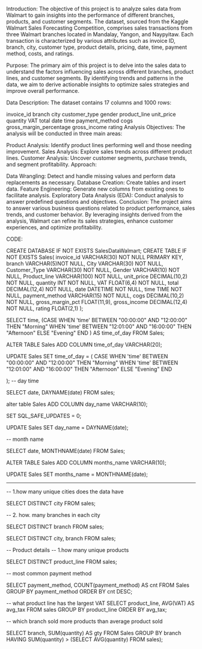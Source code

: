 Introduction:
The objective of this project is to analyze sales data from Walmart to gain insights into the performance of different branches, products, and customer segments. The dataset, sourced from the Kaggle Walmart Sales Forecasting Competition, comprises sales transactions from three Walmart branches located in Mandalay, Yangon, and Naypyitaw. Each transaction is characterized by various attributes such as invoice ID, branch, city, customer type, product details, pricing, date, time, payment method, costs, and ratings.

Purpose:
The primary aim of this project is to delve into the sales data to understand the factors influencing sales across different branches, product lines, and customer segments. By identifying trends and patterns in the data, we aim to derive actionable insights to optimize sales strategies and improve overall performance.

Data Description:
The dataset contains 17 columns and 1000 rows:

invoice_id
branch
city
customer_type
gender
product_line
unit_price
quantity
VAT
total
date
time
payment_method
cogs
gross_margin_percentage
gross_income
rating
Analysis Objectives:
The analysis will be conducted in three main areas:

Product Analysis:
Identify product lines performing well and those needing improvement.
Sales Analysis:
Explore sales trends across different product lines.
Customer Analysis:
Uncover customer segments, purchase trends, and segment profitability.
Approach:

Data Wrangling: Detect and handle missing values and perform data replacements as necessary.
Database Creation: Create tables and insert data.
Feature Engineering: Generate new columns from existing ones to facilitate analysis.
Exploratory Data Analysis (EDA): Conduct analysis to answer predefined questions and objectives.
Conclusion:
The project aims to answer various business questions related to product performance, sales trends, and customer behavior. By leveraging insights derived from the analysis, Walmart can refine its sales strategies, enhance customer experiences, and optimize profitability.

CODE:

CREATE DATABASE IF NOT EXISTS SalesDataWalmart;
CREATE TABLE IF NOT EXISTS Sales(
invoice_id VARCHAR(30) NOT NULL PRIMARY KEY,
branch VARCHAR(5)NOT NULL,
City VARCHAR(30) NOT NULL,
Customer_Type VARCHAR(30) NOT NULL,
Gender VARCHAR(10) NOT NULL,
Product_line VARCHAR(100) NOT NULL,
unit_price DECIMAL(10,2) NOT NULL,
quantity INT NOT NULL,
VAT FLOAT(6,4) NOT NULL,
total DECIMAL(12,4) NOT NULL,
date DATETIME NOT NULL,
time TIME NOT NULL,
payment_method VARCHAR(15) NOT NULL,
cogs DECIMAL(10,2) NOT NULL,
gross_margin_pct FLOAT(11,9),
gross_income DECIMAL(12,4) NOT NULL,
rating FLOAT(2,1)
);




SELECT
time,
(CASE
WHEN 'time' BETWEEN "00:00:00" AND "12:00:00" THEN "Morning"
WHEN 'time' BETWEEN "12:01:00" AND "16:00:00" THEN "Afternoon"
ELSE "Evening"
END
) AS time_of_day
FROM Sales;

ALTER TABLE Sales ADD COLUMN time_of_day VARCHAR(20);

UPDATE Sales
SET time_of_day = (
CASE 
WHEN 'time' BETWEEN "00:00:00" AND "12:00:00" THEN "Morning"
WHEN 'time' BETWEEN "12:01:00" AND "16:00:00" THEN "Afternoon"
ELSE "Evening"
END


);
-- day time

SELECT 
date,
DAYNAME(date)
FROM sales;

alter table Sales ADD COLUMN day_name VARCHAR(10);

SET SQL_SAFE_UPDATES = 0;

UPDATE Sales
SET day_name = DAYNAME(date);


-- month name

SELECT 
date,
MONTHNAME(date)
FROM Sales;



ALTER TABLE Sales ADD COLUMN months_name VARCHAR(10);

UPDATE Sales
SET months_name = MONTHNAME(date);

-- -------------------------
-- 1.how many unique cities does the data have

SELECT
DISTINCT city 
FROM sales;

-- 2. how. many branches in each city

SELECT
DISTINCT branch 
FROM sales;


SELECT
DISTINCT city,
branch
FROM sales;

-- Product details
-- 1.how many unique products

SELECT
DISTINCT product_line
FROM sales;

-- most common payment method

SELECT
payment_method,
COUNT(payment_method) AS cnt
FROM Sales
GROUP BY payment_method
ORDER BY cnt DESC;

-- what product line has the largest VAT
SELECT
product_line,
AVG(VAT) AS avg_tax
FROM sales
GROUP BY product_line
ORDER BY avg_tax;


-- which branch sold more products than average product sold

SELECT
branch,
SUM(quantity) AS gty
FROM Sales
GROUP BY branch
HAVING SUM(quantity) > (SELECT AVG(quantity) FROM sales);

